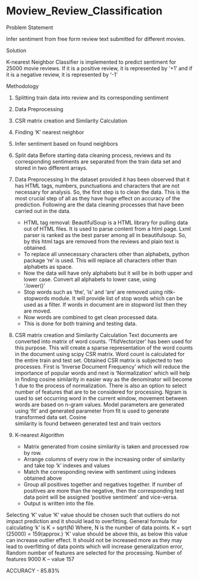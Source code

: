 # Moview_Review_Classification

Problem Statement

Infer sentiment from free form review text submitted for different movies.

Solution

K-nearest Neighbor Classifier is implemented to predict sentiment for 25000 movie reviews. If it is a positive review, it is represented by ‘+1’ and if it is a negative review, it is represented by ‘-1’

Methodology
1. Splitting train data into review and its corresponding sentiment
2. Data Preprocessing
3. CSR matrix creation and Similarity Calculation
4. Finding ‘K’ nearest neighbor
5. Infer sentiment based on found neighbors

1. Split data
   Before starting data cleaning process, reviews and its corresponding sentiments are separated from the train data set and stored in 
   two different arrays.
2. Data Preprocessing
   In the dataset provided it has been observed that it has HTML tags, numbers, punctuations and characters that are not necessary for 
   analysis. So, the first step is to clean the data. This is the most crucial step of all as they have huge effect on accuracy of the 
   prediction. Following are the data cleaning processes that have been carried out in the data.
   - HTML tag removal: BeautifulSoup is a HTML library for pulling data out of HTML files. It is used to parse content from a html page.      Lxml parser is ranked as the best parser among all in beautifulsoup. So, by this html tags are removed from the reviews and plain        text is obtained.
   - To replace all unnecessary characters other than alphabets, python package ‘re’ is used. This will replace all characters other 
     than alphabets as space.
   - Now the data will have only alphabets but it will be in both upper and lower case. Convert all alphabets to lower case, using    
     ‘.lower()’
   - Stop words such as ‘the’, ‘is’ and ‘are’ are removed using nltk-stopwords module. It will provide list of stop words which can be   
     used as a filter. If words in document are in stopword list then they are moved.
   - Now words are combined to get clean processed data.
   - This is done for both training and testing data.
3. CSR matrix creation and Similarity Calculation
   Text documents are converted into matrix of word counts. ‘TfidVectorizer’ has been used for this purpose. This will create a sparse      representation of the word counts in the document using scipy CSR matrix. Word count is calculated for the entire train and test set.    Obtained CSR matrix is subjected to two processes. First is ‘Inverse Document Frequency’ which will reduce the importance of popular    words and next is ‘Normalization’ which will help in finding cosine similarity in easier way as the denominator will become 1 due to    the process of normalization. There is also an option to select number of features that are to be considered for processing. Ngram is    used to set occurring word in the current window, movement between words are based on n-gram values.
   Model parameters are generated using ‘fit’ and generated parameter from fit is used to generate transformed data set. Cosine    
   similarity is found between generated test and train vectors
4. K-nearest Algorithm
   - Matrix generated from cosine similarity is taken and processed row by row.
   - Arrange columns of every row in the increasing order of similarity and take top ‘k’ indexes and values
   - Match the corresponding review with sentiment using indexes obtained above
   - Group all positives together and negatives together. If number of positives are more than the negative, then the corresponding test      data point will be assigned ‘positive sentiment’ and vice-versa.
   - Output is written into the file.

Selecting ‘K’ value
‘K’ value should be chosen such that outliers do not impact prediction and it should lead to overfitting. General formula for calculating ‘k’ is
K = sqrt(N)
Where, N is the number of data points.
K = sqrt (25000) = 159(approx.)
‘K’ value should be above this, as below this value can increase outlier effect. It should not be increased more as they may lead to overfitting of data points which will increase generalization error,
Random number of features are selected for the processing.
Number of features 9000
K – value 157


ACCURACY - 85.83%
